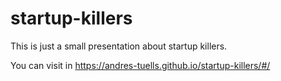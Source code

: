 # startup-killers

This is just a small presentation about startup killers.

You can visit in https://andres-tuells.github.io/startup-killers/#/
